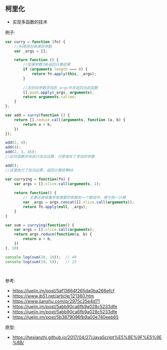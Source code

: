 
## 柯里化

* 实现多函数的技术

例子:
```js
var curry = function (fn) {
    //利用闭包来保存参数
    var _args = [];

    return function () {
        //如果参数为0返回计算结果
        if (arguments.length === 0) {
            return fn.apply(this, _args);
        }
        
        //否则将参数添加到_args中并返回当前函数
        [].push.apply(_args, arguments);
        return arguments.callee;
    }
};

var add = curry(function () {
    return [].reduce.call(arguments, function (a, b) {
        return a + b;
    })
});

add(2, 4);
add(4);
add(2, 3, 45);  
//此时函数并未执行加法运算，只是保存了添加的参数

add();
//这里执行了加法运算，返回计算结果60

```

```js
var currying = function(fn) {
    var args = [].slice.call(arguments, 1);
 
    return function() {
        // 主要还是收集所有需要的参数到一个数组中，便于统一计算
        var _args = args.concat([].slice.call(arguments));
        return fn.apply(null, _args);
    }
}

var sum = currying(function() {
    var args = [].slice.call(arguments);
    return args.reduce(function(a, b) {
        return a + b;
    })
}, 10)

console.log(sum(20, 10));  // 40
console.log(sum(10, 5));   // 25

 
```


参考:
* https://juejin.im/post/5af13664f265da0ba266efcf
* https://www.jb51.net/article/121360.htm
* https://www.jianshu.com/p/2975c25e4d71
* https://juejin.im/post/5abb90ca6fb9a028c5233dfe
* https://juejin.im/post/5abb90ca6fb9a028c5233dfe
* https://juejin.im/post/5b3879096fb9a00e740eeb65


原型:
* https://hexianzhi.github.io/2017/04/27/JavaScript%E5%8E%9F%E5%9E%8B/